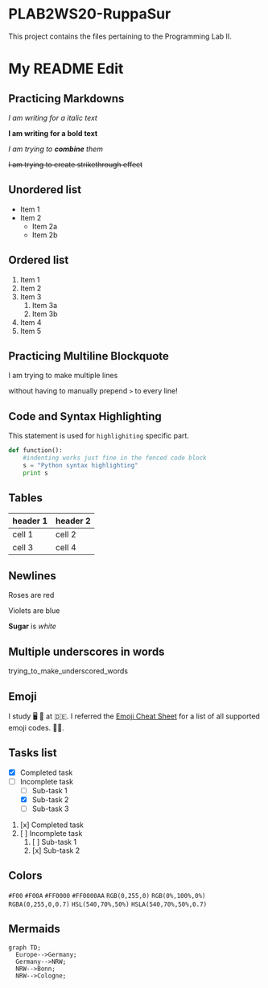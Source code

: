 # PLAB2WS20-RuppaSur

This project contains the files pertaining to the Programming Lab II.
# My README Edit

## Practicing Markdowns


*I am writing for a italic text*

**I am writing for a bold text**

_I am trying to **combine** them_

~~I am trying to create strikethrough effect~~

## Unordered list
* Item 1
* Item 2
  * Item 2a
  * Item 2b
  
## Ordered list
1. Item 1
2. Item 2
3. Item 3
    1. Item 3a
	2. Item 3b
4. Item 4
5. Item 5
  
## Practicing Multiline Blockquote
>>>
I am trying to make multiple lines

without having to manually prepend `>` to every line!
>>>

## Code and Syntax Highlighting


This statement is used for `highlighiting` specific part.
  

```python
def function():
    #indenting works just fine in the fenced code block
    s = "Python syntax highlighting"
    print s
```

## Tables

| header 1 | header 2 |
| -------- | -------- |
| cell 1   | cell 2   |
| cell 3   | cell 4   |

## Newlines

Roses are red

Violets are blue

**Sugar** is *white*

## Multiple underscores in words


trying_to_make_underscored_words

## Emoji

I study  🖥️ 🧬   at 🇩🇪. 
I referred the [Emoji Cheat Sheet](https://www.emojicopy.com) for a list of all supported emoji codes. 👨‍💻. 

 

## Tasks list

- [x] Completed task
- [ ] Incomplete task
  - [ ] Sub-task 1
  - [x] Sub-task 2
  - [ ] Sub-task 3

1. [x] Completed task
1. [ ] Incomplete task
   1. [ ] Sub-task 1
   1. [x] Sub-task 2

## Colors

`#F00`
`#F00A`
`#FF0000`
`#FF0000AA`
`RGB(0,255,0)`
`RGB(0%,100%,0%)`
`RGBA(0,255,0,0.7)`
`HSL(540,70%,50%)`
`HSLA(540,70%,50%,0.7)`

## Mermaids
```mermaid
graph TD;
  Europe-->Germany;
  Germany-->NRW;
  NRW-->Bonn;
  NRW-->Cologne;
```
```
```

